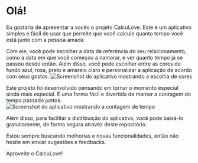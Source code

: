 # Olá!

Eu gostaria de apresentar a vocês o projeto CalcuLove. Este é um aplicativo simples e fácil de usar que permite que você calcule quanto tempo você está junto com a pessoa amada.

Com ele, você pode escolher a data de referência do seu relacionamento, como a data em que você começou a namorar, e ver quanto tempo já se passou desde então. Além disso, você pode escolher entre as cores de fundo azul, rosa, preto e amarelo claro e personalizar a aplicação de acordo com seus gostos.
![Screenshot do aplicativo mostrando a escolha de cores]()

Este projeto foi desenvolvido pensando em tornar o momento especial ainda mais especial. É uma forma fácil e divertida de manter a contagem do tempo passado juntos.
![Screenshot do aplicativo mostrando a contagem de tempo]()

Além disso, para facilitar a distribuição do aplicativo, você pode baixá-lo gratuitamente, de forma segura atravéz deste repositório.

Estou sempre buscando melhorias e novas funcionalidades, então não hesite em enviar sugestões e feedbacks.

Aproveite o CalcuLove!
